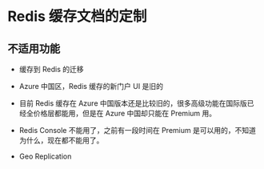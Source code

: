 # Redis 缓存文档的定制

## 不适用功能

* 缓存到 Redis 的迁移

* Azure 中国区，Redis 缓存的新门户 UI 是旧的

* 目前 Redis 缓存在 Azure 中国版本还是比较旧的，很多高级功能在国际版已经全价格层都能用，但是在 Azure 中国却只能在 Premium 用。

* Redis Console 不能用了，之前有一段时间在 Premium 是可以用的，不知道为什么，现在都不能用了。

* Geo Replication